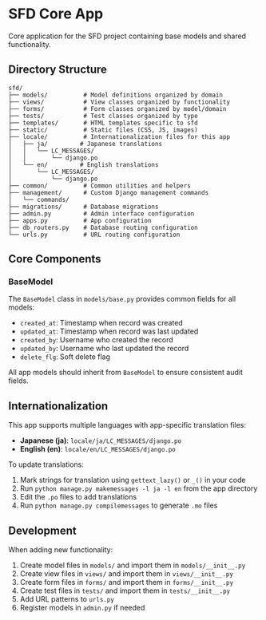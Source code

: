 # SFD Core App

Core application for the SFD project containing base models and shared functionality.

## Directory Structure

```
sfd/
├── models/          # Model definitions organized by domain
├── views/           # View classes organized by functionality
├── forms/           # Form classes organized by model/domain
├── tests/           # Test classes organized by type
├── templates/       # HTML templates specific to sfd
├── static/          # Static files (CSS, JS, images)
├── locale/          # Internationalization files for this app
│   ├── ja/         # Japanese translations
│   │   └── LC_MESSAGES/
│   │       └── django.po
│   └── en/         # English translations
│       └── LC_MESSAGES/
│           └── django.po
├── common/          # Common utilities and helpers
├── management/      # Custom Django management commands
│   └── commands/
├── migrations/      # Database migrations
├── admin.py         # Admin interface configuration
├── apps.py          # App configuration
├── db_routers.py    # Database routing configuration
└── urls.py          # URL routing configuration
```

## Core Components

### BaseModel

The `BaseModel` class in `models/base.py` provides common fields for all models:

- `created_at`: Timestamp when record was created
- `updated_at`: Timestamp when record was last updated  
- `created_by`: Username who created the record
- `updated_by`: Username who last updated the record
- `delete_flg`: Soft delete flag

All app models should inherit from `BaseModel` to ensure consistent audit fields.

## Internationalization

This app supports multiple languages with app-specific translation files:

- **Japanese (ja)**: `locale/ja/LC_MESSAGES/django.po`
- **English (en)**: `locale/en/LC_MESSAGES/django.po`

To update translations:

1. Mark strings for translation using `gettext_lazy()` or `_()` in your code
2. Run `python manage.py makemessages -l ja -l en` from the app directory
3. Edit the `.po` files to add translations
4. Run `python manage.py compilemessages` to generate `.mo` files

## Development

When adding new functionality:

1. Create model files in `models/` and import them in `models/__init__.py`
2. Create view files in `views/` and import them in `views/__init__.py`
3. Create form files in `forms/` and import them in `forms/__init__.py`
4. Create test files in `tests/` and import them in `tests/__init__.py`
5. Add URL patterns to `urls.py`
6. Register models in `admin.py` if needed
